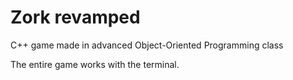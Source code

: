 # Zork revamped

C++ game made in advanced Object-Oriented Programming class

The entire game works with the terminal.
